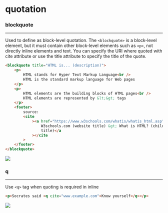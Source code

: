 # quotation

### blockquote

<hr>

Used to define as block-level quotation. The `<blockquote>` is a block-level element, but it must contain other block-level elements such as `<p>`, not directly inline elements and text. You can specify the URI where quoted with cite attribute or use the title attribute to specify the title of the quote.

```html
<blockquote title="HTML is... (description)">
    <p>
        HTML stands for Hyper Text Markup Language<br />
        HTML is the standard markup language for Web pages
    </p>
    <p>
        HTML elements are the building blocks of HTML pages<br />
        HTML elements are represented by &lt;&gt; tags
    </p>
    <footer>
        source:
        <cite
            ><a href="https://www.w3schools.com/whatis/whatis_html.asp">
                W3schools.com (website title) &gt; What is HTML? (child page
                title)</a
            ></cite
        >
    </footer>
</blockquote>
```

<img src="https://i.postimg.cc/CLsQhLW6/blockquote.png">

### q

<hr>

Use `<q>` tag when quoting is required in inline

```html
<p>Socrates said <q cite="www.example.com">Know yourself</q></p>
```

<img src="https://i.postimg.cc/vHb0Nwc7/q.png">
